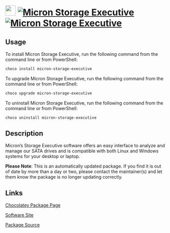 ﻿# <img src="https://rawcdn.githack.com/virtualex-itv/chocolatey-packages/7374e4a9b07a743afee368897cbf209d0f1a8790/icons/micron-storage-executive.png" width="32" height="32"/> [![Micron Storage Executive](https://img.shields.io/chocolatey/v/micron-storage-executive.svg?label=Micron+Storage+Executive)](https://chocolatey.org/packages/micron-storage-executive) [![Micron Storage Executive](https://img.shields.io/chocolatey/dt/micron-storage-executive.svg)](https://chocolatey.org/packages/micron-storage-executive)

## Usage

To install Micron Storage Executive, run the following command from the command line or from PowerShell:

```powershell
choco install micron-storage-executive
```

To upgrade Micron Storage Executive, run the following command from the command line or from PowerShell:

```powershell
choco upgrade micron-storage-executive
```

To uninstall Micron Storage Executive, run the following command from the command line or from PowerShell:

```powershell
choco uninstall micron-storage-executive
```

## Description

Micron’s Storage Executive software offers an easy interface to analyze and manage our SATA drives and is compatible with both Linux and Windows systems for your desktop or laptop.

**Please Note**: This is an automatically updated package. If you find it is
out of date by more than a day or two, please contact the maintainer(s) and
let them know the package is no longer updating correctly.

## Links

[Chocolatey Package Page](https://chocolatey.org/packages/micron-storage-executive)

[Software Site](https://www.micron.com/products/ssd/storage-executive-software)

[Package Source](https://github.com/virtualex-itv/chocolatey-packages/tree/master/automatic/micron-storage-executive)
